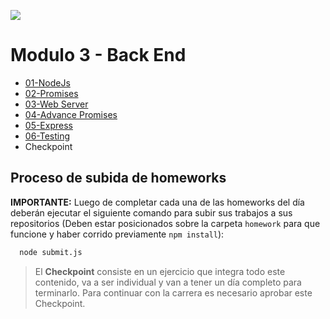<p align='left'>
    <img src='https://static.wixstatic.com/media/85087f_0d84cbeaeb824fca8f7ff18d7c9eaafd~mv2.png/v1/fill/w_160,h_30,al_c,q_85,usm_0.66_1.00_0.01/Logo_completo_Color_1PNG.webp' </img>
</p>

# Modulo 3 - Back End

- [01-NodeJs](./01-Node)
- [02-Promises](./02-Promises)
- [03-Web Server](./03-WebServer)
- [04-Advance Promises](./04-AdvancePromises)
- [05-Express](./05-Express)
- [06-Testing](./06-Testing)
- Checkpoint

## Proceso de subida de homeworks

__IMPORTANTE:__ Luego de completar cada una de las homeworks del día deberán ejecutar el siguiente comando para subir sus trabajos a sus repositorios (Deben estar posicionados sobre la carpeta `homework` para que funcione y haber corrido previamente `npm install`):

```bash
  node submit.js
```

> El **Checkpoint** consiste en un ejercicio que integra todo este contenido, va a ser individual y van a tener un día completo para terminarlo. Para continuar con la carrera es necesario aprobar este Checkpoint.
